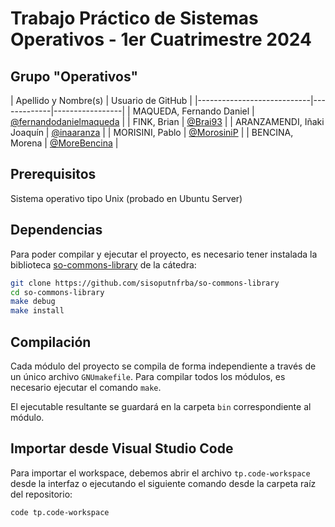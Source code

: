 # Trabajo Práctico de Sistemas Operativos - 1er Cuatrimestre 2024

## Grupo "Operativos"

| Apellido y Nombre(s)       | Usuario de GitHub |
|----------------------------|-------------|-----------------|
| MAQUEDA, Fernando Daniel   | [@fernandodanielmaqueda](https://github.com/fernandodanielmaqueda) |
| FINK, Brian                | [@Brai93](https://github.com/Brai93) |
| ARANZAMENDI, Iñaki Joaquín | [@inaaranza](https://github.com/inaaranza) |
| MORISINI, Pablo            | [@MorosiniP](https://github.com/MorosiniP) |
| BENCINA, Morena            | [@MoreBencina](https://github.com/MoreBencina) |

## Prerequisitos

Sistema operativo tipo Unix (probado en Ubuntu Server)

## Dependencias

Para poder compilar y ejecutar el proyecto, es necesario tener instalada la
biblioteca [so-commons-library] de la cátedra:

```bash
git clone https://github.com/sisoputnfrba/so-commons-library
cd so-commons-library
make debug
make install
```

## Compilación

Cada módulo del proyecto se compila de forma independiente a través de un único
archivo `GNUmakefile`. Para compilar todos los módulos, es necesario ejecutar el comando
`make`.

El ejecutable resultante se guardará en la carpeta `bin` correspondiente al módulo.

## Importar desde Visual Studio Code

Para importar el workspace, debemos abrir el archivo `tp.code-workspace` desde
la interfaz o ejecutando el siguiente comando desde la carpeta raíz del
repositorio:

```bash
code tp.code-workspace
```

[so-commons-library]: https://github.com/sisoputnfrba/so-commons-library
